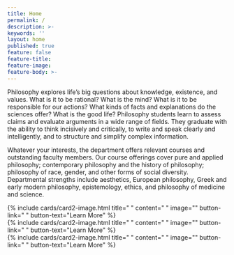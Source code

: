 ```yaml
---
title: Home
permalink: /
description: >-
keywords: ''
layout: home
published: true
feature: false
feature-title: 
feature-image:   
feature-body: >- 
---
```

Philosophy explores life’s big questions about knowledge, existence, and values. What is it to be rational? What is the mind? What is it to be responsible for our actions? What kinds of facts and explanations do the sciences offer? What is the good life? Philosophy students learn to assess claims and evaluate arguments in a wide range of fields. They graduate with the ability to think incisively and critically, to write and speak clearly and intelligently, and to structure and simplify complex information. 

Whatever your interests, the department offers relevant courses and outstanding faculty members. Our course offerings cover pure and applied philosophy; contemporary philosophy and the history of philosophy; philosophy of race, gender, and other forms of social diversity. Departmental strengths include aesthetics, European philosophy, Greek and
early modern philosophy, epistemology, ethics, and philosophy of medicine and science.

<div class="row row-wide">
  <div class="col m12 l4">{% include cards/card2-image.html 
    title=" " 
    content=" " 
    image="" 
    button-link=" " 
    button-text="Learn More" %}
  </div>
  <div class="row row-wide">
    <div class="col m12 l4">{% include cards/card2-image.html 
      title=" " 
      content=" " 
      image="" 
      button-link=" " 
      button-text="Learn More" %}
    </div>
    <div class="row row-wide">
      <div class="col m12 l4">{% include cards/card2-image.html 
        title=" " 
        content=" " 
        image="" 
        button-link=" " 
        button-text="Learn More" %}
      </div>
</div>
